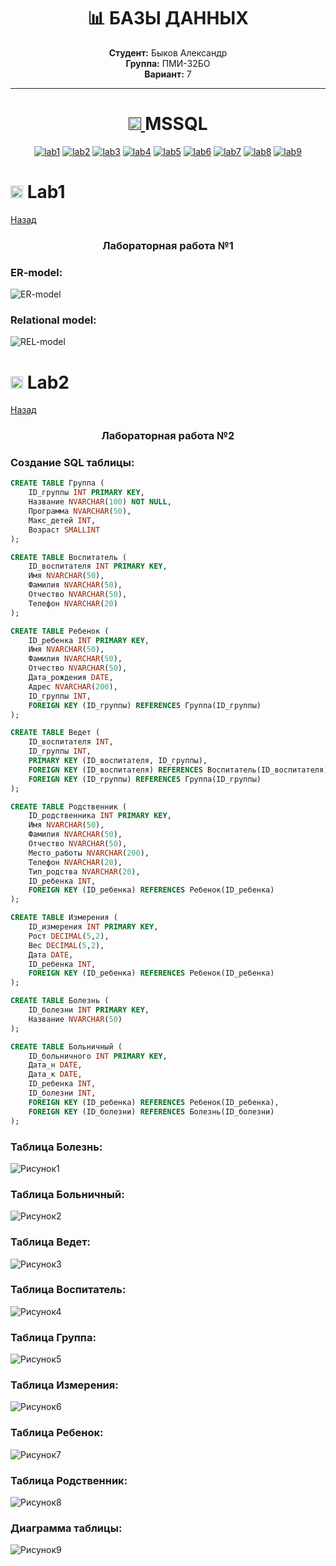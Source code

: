 <h1 align="center">📊 БАЗЫ ДАННЫХ</h1>

<div align="center">
  
  **Студент:** Быков Александр  
  **Группа:** ПМИ-32БО  
  **Вариант:** 7

</div>

---

<h1 name="content" align="center">
  <a href="">
    <img src="https://github.com/user-attachments/assets/e080adec-6af7-4bd2-b232-d43cb37024ac" width="20" height="20"/>
  </a> 
  MSSQL
</h1>

<p align="center">
  <a href="#-lab1"><img alt="lab1" src="https://img.shields.io/badge/Lab1-blue"></a> 
  <a href="#-lab2"><img alt="lab2" src="https://img.shields.io/badge/Lab2-red"></a>
  <a href="#-lab3"><img alt="lab3" src="https://img.shields.io/badge/Lab3-green"></a>
  <a href="#-lab4"><img alt="lab4" src="https://img.shields.io/badge/Lab4-yellow"></a>
  <a href="#-lab5"><img alt="lab5" src="https://img.shields.io/badge/Lab5-gray"></a>
  <a href="#-lab6"><img alt="lab6" src="https://img.shields.io/badge/Lab6-orange"></a> 
  <a href="#-lab7"><img alt="lab7" src="https://img.shields.io/badge/Lab7-brown"></a>
  <a href="#-lab8"><img alt="lab8" src="https://img.shields.io/badge/Lab8-purple"></a>
  <a href="#-lab9"><img alt="lab9" src="https://img.shields.io/badge/Lab9-violet"></a> 
</p>

# <a id="-lab1"></a><img src="https://github.com/user-attachments/assets/e080adec-6af7-4bd2-b232-d43cb37024ac" width="20" height="20"/> Lab1
[Назад](#content)

<h3 align="center">
  Лабораторная работа №1
</h3>

### ER-model:
![ER-model](https://github.com/BykovAlexandr/BD/blob/main/Модели/ER.jpg)

### Relational model:
![REL-model](https://github.com/BykovAlexandr/BD/blob/main/Модели/Реляционная%20модель.jpg)

# <a id="-lab2"></a><img src="https://github.com/user-attachments/assets/e080adec-6af7-4bd2-b232-d43cb37024ac" width="20" height="20"/> Lab2
[Назад](#content)

<h3 align="center">
  Лабораторная работа №2
</h3>

### Создание SQL таблицы:

```sql
CREATE TABLE Группа (
    ID_группы INT PRIMARY KEY,
    Название NVARCHAR(100) NOT NULL,
    Программа NVARCHAR(50),
    Макс_детей INT,
    Возраст SMALLINT
);

CREATE TABLE Воспитатель (
    ID_воспитателя INT PRIMARY KEY,
    Имя NVARCHAR(50),
    Фамилия NVARCHAR(50),
    Отчество NVARCHAR(50),
    Телефон NVARCHAR(20)
);

CREATE TABLE Ребенок (
    ID_ребенка INT PRIMARY KEY,
    Имя NVARCHAR(50),
    Фамилия NVARCHAR(50),
    Отчество NVARCHAR(50),
    Дата_рождения DATE,
    Адрес NVARCHAR(200),
    ID_группы INT,
    FOREIGN KEY (ID_группы) REFERENCES Группа(ID_группы)
);

CREATE TABLE Ведет (
    ID_воспитателя INT,
    ID_группы INT,
    PRIMARY KEY (ID_воспитателя, ID_группы),
    FOREIGN KEY (ID_воспитателя) REFERENCES Воспитатель(ID_воспитателя),
    FOREIGN KEY (ID_группы) REFERENCES Группа(ID_группы)
);

CREATE TABLE Родственник (
    ID_родственника INT PRIMARY KEY,
    Имя NVARCHAR(50),
    Фамилия NVARCHAR(50),
    Отчество NVARCHAR(50),
    Место_работы NVARCHAR(200),
    Телефон NVARCHAR(20),
    Тип_родства NVARCHAR(20),
    ID_ребенка INT,
    FOREIGN KEY (ID_ребенка) REFERENCES Ребенок(ID_ребенка)
);

CREATE TABLE Измерения (
    ID_измерения INT PRIMARY KEY,
    Рост DECIMAL(5,2),
    Вес DECIMAL(5,2),
    Дата DATE,
    ID_ребенка INT,
    FOREIGN KEY (ID_ребенка) REFERENCES Ребенок(ID_ребенка)
);

CREATE TABLE Болезнь (
    ID_болезни INT PRIMARY KEY,
    Название NVARCHAR(50)
);

CREATE TABLE Больничный (
    ID_больничного INT PRIMARY KEY,
    Дата_н DATE,
    Дата_к DATE,
    ID_ребенка INT,
    ID_болезни INT,
    FOREIGN KEY (ID_ребенка) REFERENCES Ребенок(ID_ребенка),
    FOREIGN KEY (ID_болезни) REFERENCES Болезнь(ID_болезни)
);
```

### Таблица Болезнь:
![Рисунок1](https://github.com/BykovAlexandr/BD/blob/main/скрины/Рисунок1.png)
### Таблица Больничный:
![Рисунок2](https://github.com/BykovAlexandr/BD/blob/main/скрины/Рисунок2.png)
### Таблица Ведет:
![Рисунок3](https://github.com/BykovAlexandr/BD/blob/main/скрины/Рисунок3.png)
### Таблица Воспитатель:
![Рисунок4](https://github.com/BykovAlexandr/BD/blob/main/скрины/Рисунок4.png)
### Таблица Группа:
![Рисунок5](https://github.com/BykovAlexandr/BD/blob/main/скрины/Рисунок5.png)
### Таблица Измерения:
![Рисунок6](https://github.com/BykovAlexandr/BD/blob/main/скрины/Рисунок6.png)
### Таблица Ребенок:
![Рисунок7](https://github.com/BykovAlexandr/BD/blob/main/скрины/Рисунок7.png)
### Таблица Родственник:
![Рисунок8](https://github.com/BykovAlexandr/BD/blob/main/скрины/Рисунок8.png)
### Диаграмма таблицы:
![Рисунок9](https://github.com/BykovAlexandr/BD/blob/main/скрины/Рисунок9.png)


